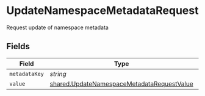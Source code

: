 # UpdateNamespaceMetadataRequest

Request update of namespace metadata


## Fields

| Field                                                                                                           | Type                                                                                                            | Required                                                                                                        | Description                                                                                                     |
| --------------------------------------------------------------------------------------------------------------- | --------------------------------------------------------------------------------------------------------------- | --------------------------------------------------------------------------------------------------------------- | --------------------------------------------------------------------------------------------------------------- |
| `metadataKey`                                                                                                   | *string*                                                                                                        | :heavy_minus_sign:                                                                                              | N/A                                                                                                             |
| `value`                                                                                                         | [shared.UpdateNamespaceMetadataRequestValue](../../../sdk/models/shared/updatenamespacemetadatarequestvalue.md) | :heavy_minus_sign:                                                                                              | N/A                                                                                                             |